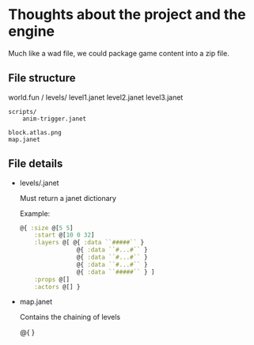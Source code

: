 # Thoughts about the project and the engine

Much like a wad file, we could package game content into a zip file.

## File structure

world.fun /
levels/
level1.janet
level2.janet
level3.janet

    scripts/
        anim-trigger.janet

    block.atlas.png
    map.janet

## File details

- levels/<level-name>.janet

  Must return a janet dictionary

  Example:

  ```clojure
  @{ :size @[5 5]
      :start @[10 0 32]
      :layers @[ @{ :data ``#####`` }
                  @{ :data ``#...#`` }
                  @{ :data ``#...#`` }
                  @{ :data ``#...#`` }
                  @{ :data ``#####`` } ]
      :props @[]
      :actors @[] }
  ```

- map.janet

  Contains the chaining of levels

  @{ }
